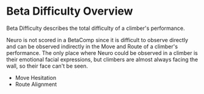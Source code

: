 # Beta Difficulty Overview

Beta Difficulty describes the total difficulty of a climber's performance.

Neuro is not scored in a BetaComp since it is difficult to observe directly and can be observed indirectly in the Move and Route of a climber's performance. The only place where Neuro could be observed in a climber is their emotional facial expressions, but climbers are almost always facing the wall, so their face can't be seen.  

- Move Hesitation
- Route Alignment